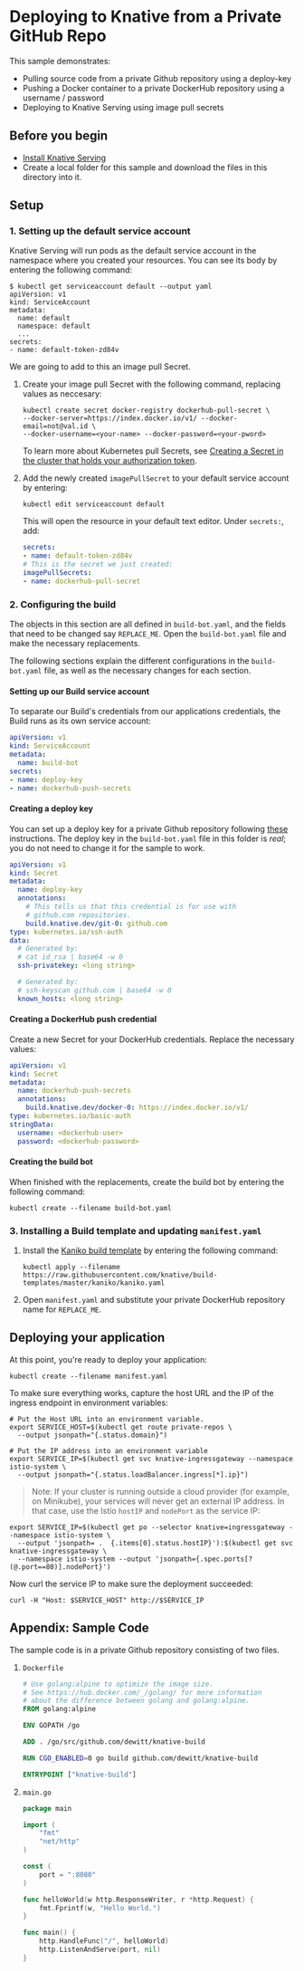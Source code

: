 # Deploying to Knative from a Private GitHub Repo

This sample demonstrates:
* Pulling source code from a private Github repository using a deploy-key
* Pushing a Docker container to a private DockerHub repository using a username / password
* Deploying to Knative Serving using image pull secrets

## Before you begin

* [Install Knative Serving](../../../install/README.md)
* Create a local folder for this sample and download the files in this directory into it.

## Setup

### 1. Setting up the default service account

Knative Serving will run pods as the default service account in the namespace where
you created your resources.  You can see its body by entering the following command:

```shell
$ kubectl get serviceaccount default --output yaml
apiVersion: v1
kind: ServiceAccount
metadata:
  name: default
  namespace: default
  ...
secrets:
- name: default-token-zd84v
```

We are going to add to this an image pull Secret.

1. Create your image pull Secret with the following command, replacing values as neccesary:
   ```shell
   kubectl create secret docker-registry dockerhub-pull-secret \
   --docker-server=https://index.docker.io/v1/ --docker-email=not@val.id \
   --docker-username=<your-name> --docker-password=<your-pword>
   ```

   To learn more about Kubernetes pull Secrets, see
   [Creating a Secret in the cluster that holds your authorization token](https://kubernetes.io/docs/tasks/configure-pod-container/pull-image-private-registry/#create-a-secret-in-the-cluster-that-holds-your-authorization-token).
   
2. Add the newly created `imagePullSecret` to your default service account by entering:
   ```shell
   kubectl edit serviceaccount default
   ```

   This will open the resource in your default text editor. Under `secrets:`, add:

   ```yaml
   secrets:
   - name: default-token-zd84v
   # This is the secret we just created:
   imagePullSecrets:
   - name: dockerhub-pull-secret
   ```


### 2. Configuring the build

The objects in this section are all defined in `build-bot.yaml`, and the fields that
need to be changed say `REPLACE_ME`. Open the `build-bot.yaml` file and make the
necessary replacements.

The following sections explain the different configurations in the `build-bot.yaml` file,
as well as the necessary changes for each section.

#### Setting up our Build service account
To separate our Build's credentials from our applications credentials, the
Build runs as its own service account:

```yaml
apiVersion: v1
kind: ServiceAccount
metadata:
  name: build-bot
secrets:
- name: deploy-key
- name: dockerhub-push-secrets
```

#### Creating a deploy key

You can set up a deploy key for a private Github repository following
[these](https://developer.github.com/v3/guides/managing-deploy-keys/)
instructions. The deploy key in the `build-bot.yaml` file in this folder is *real*;
you do not need to change it for the sample to work.

```yaml
apiVersion: v1
kind: Secret
metadata:
  name: deploy-key
  annotations:
    # This tells us that this credential is for use with
    # github.com repositories.
    build.knative.dev/git-0: github.com
type: kubernetes.io/ssh-auth
data:
  # Generated by:
  # cat id_rsa | base64 -w 0
  ssh-privatekey: <long string>

  # Generated by:
  # ssh-keyscan github.com | base64 -w 0
  known_hosts: <long string>
```

#### Creating a DockerHub push credential

Create a new Secret for your DockerHub credentials. Replace the necessary values:

```yaml
apiVersion: v1
kind: Secret
metadata:
  name: dockerhub-push-secrets
  annotations:
    build.knative.dev/docker-0: https://index.docker.io/v1/
type: kubernetes.io/basic-auth
stringData:
  username: <dockerhub-user>
  password: <dockerhub-password>
```

#### Creating the build bot

When finished with the replacements, create the build bot by entering the following command:

```shell
kubectl create --filename build-bot.yaml
```

### 3. Installing a Build template and updating `manifest.yaml`
1. Install the
   [Kaniko build template](https://github.com/knative/build-templates/blob/master/kaniko/kaniko.yaml)
   by entering the following command:

   ```shell
   kubectl apply --filename https://raw.githubusercontent.com/knative/build-templates/master/kaniko/kaniko.yaml
   ```
   
1. Open `manifest.yaml` and substitute your private DockerHub repository name for
   `REPLACE_ME`.

## Deploying your application

At this point, you're ready to deploy your application:

```shell
kubectl create --filename manifest.yaml
```

To make sure everything works, capture the host URL and the IP of the ingress endpoint
in environment variables:

```shell
# Put the Host URL into an environment variable.
export SERVICE_HOST=$(kubectl get route private-repos \
  --output jsonpath="{.status.domain}")
```

```shell
# Put the IP address into an environment variable
export SERVICE_IP=$(kubectl get svc knative-ingressgateway --namespace istio-system \
  --output jsonpath="{.status.loadBalancer.ingress[*].ip}")
```

> Note: If your cluster is running outside a cloud provider (for example, on Minikube),
  your services will never get an external IP address. In that case, use the Istio
  `hostIP` and `nodePort` as the service IP:

   ```shell
   export SERVICE_IP=$(kubectl get po --selector knative=ingressgateway --namespace istio-system \
     --output 'jsonpath= .  {.items[0].status.hostIP}'):$(kubectl get svc knative-ingressgateway \
     --namespace istio-system --output 'jsonpath={.spec.ports[? (@.port==80)].nodePort}')
   ```

Now curl the service IP to make sure the deployment succeeded:

```shell
curl -H "Host: $SERVICE_HOST" http://$SERVICE_IP
```


## Appendix: Sample Code

The sample code is in a private Github repository consisting of two files.

1. `Dockerfile`
   ```Dockerfile
   # Use golang:alpine to optimize the image size.
   # See https://hub.docker.com/_/golang/ for more information
   # about the difference between golang and golang:alpine.
   FROM golang:alpine

   ENV GOPATH /go

   ADD . /go/src/github.com/dewitt/knative-build

   RUN CGO_ENABLED=0 go build github.com/dewitt/knative-build

   ENTRYPOINT ["knative-build"]
   ```

1. `main.go`

   ```go
   package main

   import (
	   "fmt"
	   "net/http"
   )

   const (
   	   port = ":8080"
   )

   func helloWorld(w http.ResponseWriter, r *http.Request) {
	   fmt.Fprintf(w, "Hello World.")
   }

   func main() {
	   http.HandleFunc("/", helloWorld)
	   http.ListenAndServe(port, nil)
   }
   ```
